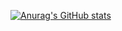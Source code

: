 [![Anurag's GitHub stats](https://github-readme-stats.vercel.app/api?username=DevNamedMarius)](https://github.com/anuraghazra/github-readme-stats)
